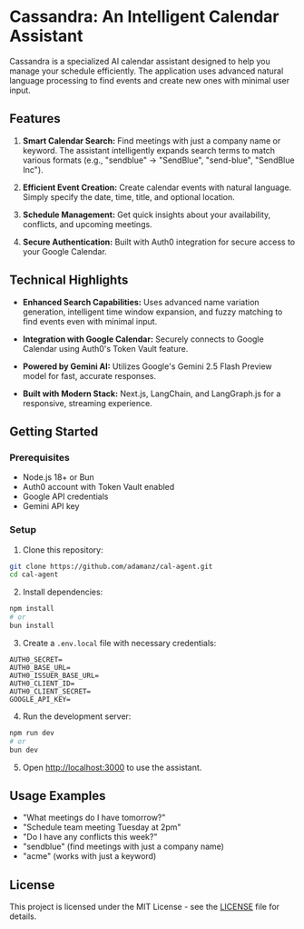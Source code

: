 # Cassandra: An Intelligent Calendar Assistant

Cassandra is a specialized AI calendar assistant designed to help you manage your schedule efficiently. The application uses advanced natural language processing to find events and create new ones with minimal user input.

## Features

1. **Smart Calendar Search:** Find meetings with just a company name or keyword. The assistant intelligently expands search terms to match various formats (e.g., "sendblue" → "SendBlue", "send-blue", "SendBlue Inc").

2. **Efficient Event Creation:** Create calendar events with natural language. Simply specify the date, time, title, and optional location.

3. **Schedule Management:** Get quick insights about your availability, conflicts, and upcoming meetings.

4. **Secure Authentication:** Built with Auth0 integration for secure access to your Google Calendar.

## Technical Highlights

- **Enhanced Search Capabilities:** Uses advanced name variation generation, intelligent time window expansion, and fuzzy matching to find events even with minimal input.

- **Integration with Google Calendar:** Securely connects to Google Calendar using Auth0's Token Vault feature.

- **Powered by Gemini AI:** Utilizes Google's Gemini 2.5 Flash Preview model for fast, accurate responses.

- **Built with Modern Stack:** Next.js, LangChain, and LangGraph.js for a responsive, streaming experience.

## Getting Started

### Prerequisites

- Node.js 18+ or Bun
- Auth0 account with Token Vault enabled
- Google API credentials
- Gemini API key

### Setup

1. Clone this repository:
```bash
git clone https://github.com/adamanz/cal-agent.git
cd cal-agent
```

2. Install dependencies:
```bash
npm install
# or
bun install
```

3. Create a `.env.local` file with necessary credentials:
```
AUTH0_SECRET=
AUTH0_BASE_URL=
AUTH0_ISSUER_BASE_URL=
AUTH0_CLIENT_ID=
AUTH0_CLIENT_SECRET=
GOOGLE_API_KEY=
```

4. Run the development server:
```bash
npm run dev
# or
bun dev
```

5. Open [http://localhost:3000](http://localhost:3000) to use the assistant.

## Usage Examples

- "What meetings do I have tomorrow?"
- "Schedule team meeting Tuesday at 2pm"
- "Do I have any conflicts this week?"
- "sendblue" (find meetings with just a company name)
- "acme" (works with just a keyword)

## License

This project is licensed under the MIT License - see the [LICENSE](LICENSE) file for details.